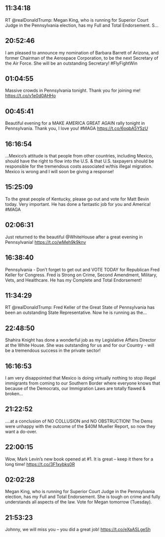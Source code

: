 ## 11:34:18
RT @realDonaldTrump: Megan King, who is running for Superior Court Judge in the Pennsylvania election, has my Full and Total Endorsement. S…
## 20:52:46
I am pleased to announce my nomination of Barbara Barrett of Arizona, and former Chairman of the Aerospace Corporation, to be the next Secretary of the Air Force. She will be an outstanding Secretary! #FlyFightWin
## 01:04:55
Massive crowds in Pennsylvania tonight. Thank you for joining me! https://t.co/v1e0d0AHHo
## 00:45:41
Beautiful evening for a MAKE AMERICA GREAT AGAIN rally tonight in Pennsylvania. Thank you, I love you! #MAGA https://t.co/6oqbA5Y5zU
## 16:16:54
...Mexico’s attitude is that people from other countries, including Mexico, should have the right to flow into the U.S. &amp; that U.S. taxpayers should be responsible for the tremendous costs associated w/this illegal migration. Mexico is wrong and I will soon be giving a response!
## 15:25:09
To the great people of Kentucky, please go out and vote for Matt Bevin today. Very important. He has done a fantastic job for you and America! #MAGA
## 02:06:31
Just returned to the beautiful @WhiteHouse after a great evening in Pennsylvania! https://t.co/wMeh9k9knv
## 16:38:40
Pennsylvania - Don’t forget to get out and VOTE TODAY for Republican Fred Keller for Congress. Fred is Strong on Crime, Second Amendment, Military, Vets, and Healthcare. He has my Complete and Total Endorsement!
## 11:34:29
RT @realDonaldTrump: Fred Keller of the Great State of Pennsylvania has been an outstanding State Representative. Now he is running as the…
## 22:48:50
Shahira Knight has done a wonderful job as my Legislative Affairs Director at the White House. She was outstanding for us and for our Country - will be a tremendous success in the private sector!
## 16:16:53
I am very disappointed that Mexico is doing virtually nothing to stop illegal immigrants from coming to our Southern Border where everyone knows that because of the Democrats, our Immigration Laws are totally flawed &amp; broken...
## 21:22:52
....at a conclusion of NO COLLUSION and NO OBSTRUCTION! The Dems were unhappy with the outcome of the $40M Mueller Report, so now they want a do-over.
## 22:00:15
Wow, Mark Levin’s new book opened at #1. It is great – keep it there for a long time! https://t.co/3F1xybks0R
## 02:02:28
Megan King, who is running for Superior Court Judge in the Pennsylvania election, has my Full and Total Endorsement. She is tough on crime and fully understands all aspects of the law. Vote for Megan tomorrow (Tuesday).
## 21:53:23
Johnny, we will miss you – you did a great job! https://t.co/eXaASLgeSh
